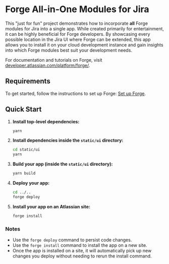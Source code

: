 # Forge All-in-One Modules for Jira

This "just for fun" project demonstrates how to incorporate **all** Forge modules for Jira into a single app. While created primarily for entertainment, it can be highly beneficial for Forge developers. By showcasing every possible location in the Jira UI where Forge can be extended, this app allows you to install it on your cloud development instance and gain insights into which Forge modules best suit your development needs.

For documentation and tutorials on Forge, visit [developer.atlassian.com/platform/forge/](https://developer.atlassian.com/platform/forge).

## Requirements

To get started, follow the instructions to set up Forge: [Set up Forge](https://developer.atlassian.com/platform/forge/set-up-forge/).

## Quick Start

1. **Install top-level dependencies:**
    ```bash
    yarn
    ```

2. **Install dependencies inside the `static/ui` directory:**
    ```bash
    cd static/ui
    yarn
    ```

3. **Build your app (inside the `static/ui` directory):**
    ```bash
    yarn build
    ```

4. **Deploy your app:**
    ```bash
    cd ../..
    forge deploy
    ```

5. **Install your app on an Atlassian site:**
    ```bash
    forge install
    ```

### Notes
- Use the `forge deploy` command to persist code changes.
- Use the `forge install` command to install the app on a new site.
- Once the app is installed on a site, it will automatically pick up new changes you deploy without needing to rerun the install command.
